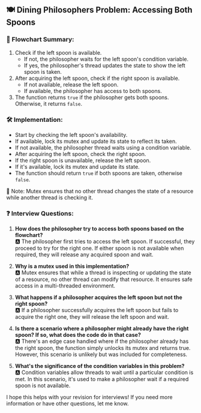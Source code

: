 ## 🍽️ Dining Philosophers Problem: Accessing Both Spoons

### 📜 Flowchart Summary:

1. Check if the left spoon is available.
   - If not, the philosopher waits for the left spoon's condition variable.
   - If yes, the philosopher's thread updates the state to show the left spoon is taken.
2. After acquiring the left spoon, check if the right spoon is available.
   - If not available, release the left spoon.
   - If available, the philosopher has access to both spoons.
3. The function returns `true` if the philosopher gets both spoons. Otherwise, it returns `false`.

### 🛠️ Implementation:

- Start by checking the left spoon's availability.
- If available, lock its mutex and update its state to reflect its taken.
- If not available, the philosopher thread waits using a condition variable.
- After acquiring the left spoon, check the right spoon.
- If the right spoon is unavailable, release the left spoon.
- If it's available, lock its mutex and update its state.
- The function should return `true` if both spoons are taken, otherwise `false`.

📌 Note: Mutex ensures that no other thread changes the state of a resource while another thread is checking it.

### ❓ Interview Questions:

1. **How does the philosopher try to access both spoons based on the flowchart?**  
   🅰️ The philosopher first tries to access the left spoon. If successful, they proceed to try for the right one. If either spoon is not available when required, they will release any acquired spoon and wait.

2. **Why is a mutex used in this implementation?**  
   🅰️ Mutex ensures that while a thread is inspecting or updating the state of a resource, no other thread can modify that resource. It ensures safe access in a multi-threaded environment.

3. **What happens if a philosopher acquires the left spoon but not the right spoon?**  
   🅰️ If a philosopher successfully acquires the left spoon but fails to acquire the right one, they will release the left spoon and wait.

4. **Is there a scenario where a philosopher might already have the right spoon? If so, what does the code do in that case?**  
   🅰️ There's an edge case handled where if the philosopher already has the right spoon, the function simply unlocks its mutex and returns true. However, this scenario is unlikely but was included for completeness.

5. **What's the significance of the condition variables in this problem?**  
   🅰️ Condition variables allow threads to wait until a particular condition is met. In this scenario, it's used to make a philosopher wait if a required spoon is not available.

I hope this helps with your revision for interviews! If you need more information or have other questions, let me know.

